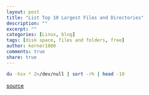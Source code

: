 ```yaml
---
layout: post
title: "List Top 10 Largest Files and Directories"
description: ""
excerpt: ""
categories: [Linux, blog]
tags: [disk space, files and folders, free]
author: kerner1000
comments: true
share: true
---
```


```bash
du -hsx * 2>/dev/null | sort -rh | head -10
```

[source](http://www.cyberciti.biz/faq/how-do-i-find-the-largest-filesdirectories-on-a-linuxunixbsd-filesystem/)